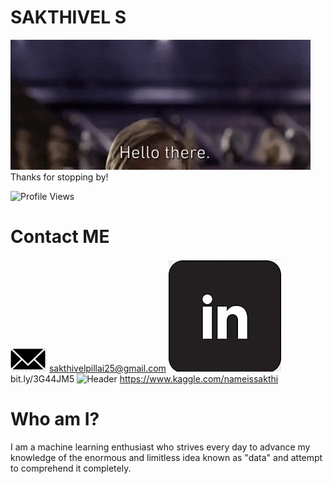 # SAKTHIVEL S
![Header](images/hello.gif)
<br>
Thanks for stopping by!

![Profile Views](https://komarev.com/ghpvc/?username=ezioauditore-tech&label=VIEWS)

# Contact ME
![Header](images/mail.png) sakthivelpillai25@gmail.com
![Header](images/linkedin.png) bit.ly/3G44JM5
![Header](images/kaggle.pmg) https://www.kaggle.com/nameissakthi


# Who am I?
I am a machine learning enthusiast who strives every day to advance my knowledge of the enormous and limitless idea known as "data" and attempt to comprehend it completely.


<!--
**ezioauditore-tech/ezioauditore-tech** is a ✨ _special_ ✨ repository because its `README.md` (this file) appears on your GitHub profile.

Here are some ideas to get you started:

- 🔭 I’m currently working on ...
- 🌱 I’m currently learning ...
- 👯 I’m looking to collaborate on ...
- 🤔 I’m looking for help with ...
- 💬 Ask me about ...
- 📫 How to reach me: ...
- 😄 Pronouns: ...
- ⚡ Fun fact: ...
-->
